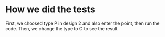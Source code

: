 # How we did the tests
First, we choosed type P in design 2 and also enter the point, then run the code. Then, we change the type to C to see the
result

